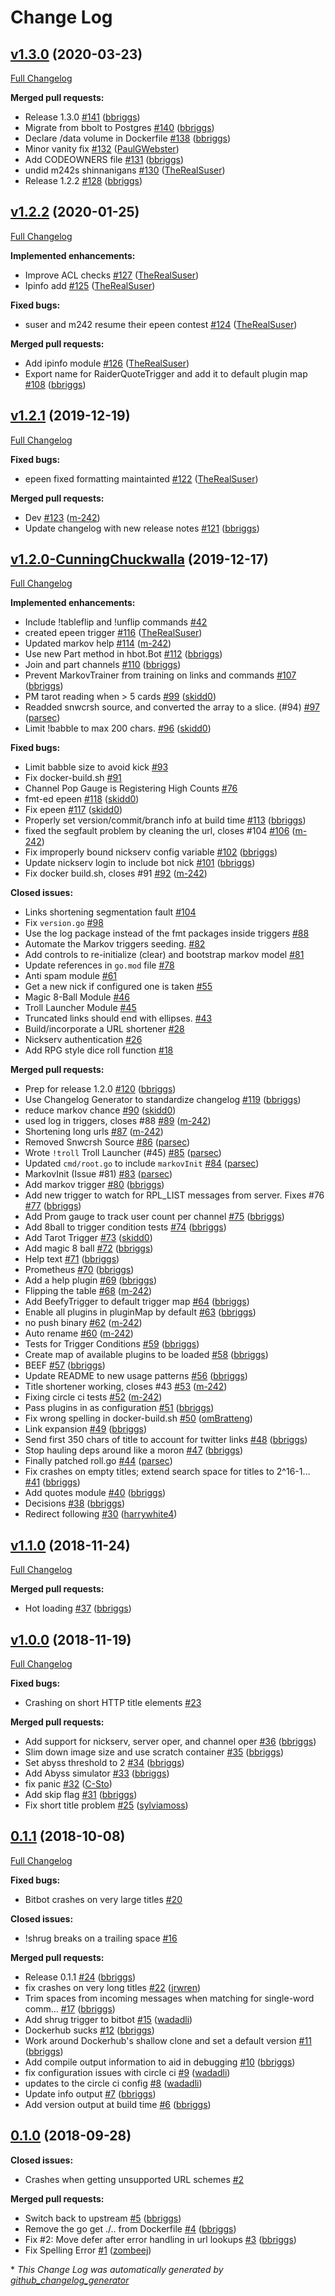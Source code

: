 # Change Log

## [v1.3.0](https://github.com/bbriggs/bitbot/tree/v1.3.0) (2020-03-23)
[Full Changelog](https://github.com/bbriggs/bitbot/compare/v1.2.2...v1.3.0)

**Merged pull requests:**

- Release 1.3.0 [\#141](https://github.com/bbriggs/bitbot/pull/141) ([bbriggs](https://github.com/bbriggs))
- Migrate from bbolt to Postgres [\#140](https://github.com/bbriggs/bitbot/pull/140) ([bbriggs](https://github.com/bbriggs))
- Declare /data volume in Dockerfile [\#138](https://github.com/bbriggs/bitbot/pull/138) ([bbriggs](https://github.com/bbriggs))
- Minor vanity fix [\#132](https://github.com/bbriggs/bitbot/pull/132) ([PaulGWebster](https://github.com/PaulGWebster))
- Add CODEOWNERS file [\#131](https://github.com/bbriggs/bitbot/pull/131) ([bbriggs](https://github.com/bbriggs))
- undid m242s shinnanigans [\#130](https://github.com/bbriggs/bitbot/pull/130) ([TheRealSuser](https://github.com/TheRealSuser))
- Release 1.2.2 [\#128](https://github.com/bbriggs/bitbot/pull/128) ([bbriggs](https://github.com/bbriggs))

## [v1.2.2](https://github.com/bbriggs/bitbot/tree/v1.2.2) (2020-01-25)
[Full Changelog](https://github.com/bbriggs/bitbot/compare/v1.2.1...v1.2.2)

**Implemented enhancements:**

- Improve ACL checks [\#127](https://github.com/bbriggs/bitbot/pull/127) ([TheRealSuser](https://github.com/TheRealSuser))
- Ipinfo add [\#125](https://github.com/bbriggs/bitbot/pull/125) ([TheRealSuser](https://github.com/TheRealSuser))

**Fixed bugs:**

- suser and m242 resume their epeen contest [\#124](https://github.com/bbriggs/bitbot/pull/124) ([TheRealSuser](https://github.com/TheRealSuser))

**Merged pull requests:**

- Add ipinfo module [\#126](https://github.com/bbriggs/bitbot/pull/126) ([TheRealSuser](https://github.com/TheRealSuser))
- Export name for RaiderQuoteTrigger and add it to default plugin map [\#108](https://github.com/bbriggs/bitbot/pull/108) ([bbriggs](https://github.com/bbriggs))

## [v1.2.1](https://github.com/bbriggs/bitbot/tree/v1.2.1) (2019-12-19)
[Full Changelog](https://github.com/bbriggs/bitbot/compare/v1.2.0-CunningChuckwalla...v1.2.1)

**Fixed bugs:**

- epeen fixed formatting maintainted [\#122](https://github.com/bbriggs/bitbot/pull/122) ([TheRealSuser](https://github.com/TheRealSuser))

**Merged pull requests:**

- Dev [\#123](https://github.com/bbriggs/bitbot/pull/123) ([m-242](https://github.com/m-242))
- Update changelog with new release notes [\#121](https://github.com/bbriggs/bitbot/pull/121) ([bbriggs](https://github.com/bbriggs))

## [v1.2.0-CunningChuckwalla](https://github.com/bbriggs/bitbot/tree/v1.2.0-CunningChuckwalla) (2019-12-17)
[Full Changelog](https://github.com/bbriggs/bitbot/compare/v1.1.0...v1.2.0-CunningChuckwalla)

**Implemented enhancements:**

- Include !tableflip and !unflip commands [\#42](https://github.com/bbriggs/bitbot/issues/42)
- created epeen trigger [\#116](https://github.com/bbriggs/bitbot/pull/116) ([TheRealSuser](https://github.com/TheRealSuser))
- Updated markov help [\#114](https://github.com/bbriggs/bitbot/pull/114) ([m-242](https://github.com/m-242))
- Use new Part method in hbot.Bot [\#112](https://github.com/bbriggs/bitbot/pull/112) ([bbriggs](https://github.com/bbriggs))
- Join and part channels [\#110](https://github.com/bbriggs/bitbot/pull/110) ([bbriggs](https://github.com/bbriggs))
- Prevent MarkovTrainer from training on links and commands [\#107](https://github.com/bbriggs/bitbot/pull/107) ([bbriggs](https://github.com/bbriggs))
- PM tarot reading when \> 5 cards [\#99](https://github.com/bbriggs/bitbot/pull/99) ([skidd0](https://github.com/skidd0))
- Readded snwcrsh source, and converted the array to a slice. \(\#94\) [\#97](https://github.com/bbriggs/bitbot/pull/97) ([parsec](https://github.com/parsec))
- Limit !babble to max 200 chars. [\#96](https://github.com/bbriggs/bitbot/pull/96) ([skidd0](https://github.com/skidd0))

**Fixed bugs:**

- Limit babble size to avoid kick [\#93](https://github.com/bbriggs/bitbot/issues/93)
- Fix docker-build.sh [\#91](https://github.com/bbriggs/bitbot/issues/91)
- Channel Pop Gauge is Registering High Counts [\#76](https://github.com/bbriggs/bitbot/issues/76)
- fmt-ed epeen [\#118](https://github.com/bbriggs/bitbot/pull/118) ([skidd0](https://github.com/skidd0))
- Fix epeen [\#117](https://github.com/bbriggs/bitbot/pull/117) ([skidd0](https://github.com/skidd0))
- Properly set version/commit/branch info at build time [\#113](https://github.com/bbriggs/bitbot/pull/113) ([bbriggs](https://github.com/bbriggs))
- fixed the segfault problem by cleaning the url, closes \#104 [\#106](https://github.com/bbriggs/bitbot/pull/106) ([m-242](https://github.com/m-242))
- Fix improperly bound nickserv config variable [\#102](https://github.com/bbriggs/bitbot/pull/102) ([bbriggs](https://github.com/bbriggs))
- Update nickserv login to include bot nick [\#101](https://github.com/bbriggs/bitbot/pull/101) ([bbriggs](https://github.com/bbriggs))
- Fix docker build.sh, closes \#91 [\#92](https://github.com/bbriggs/bitbot/pull/92) ([m-242](https://github.com/m-242))

**Closed issues:**

- Links shortening segmentation fault [\#104](https://github.com/bbriggs/bitbot/issues/104)
- Fix `version.go` [\#98](https://github.com/bbriggs/bitbot/issues/98)
- Use the log package instead of the fmt packages inside triggers [\#88](https://github.com/bbriggs/bitbot/issues/88)
- Automate the Markov triggers seeding. [\#82](https://github.com/bbriggs/bitbot/issues/82)
- Add controls to re-initialize \(clear\) and bootstrap markov model [\#81](https://github.com/bbriggs/bitbot/issues/81)
- Update references in `go.mod` file [\#78](https://github.com/bbriggs/bitbot/issues/78)
- Anti spam module [\#61](https://github.com/bbriggs/bitbot/issues/61)
- Get a new nick if configured one is taken [\#55](https://github.com/bbriggs/bitbot/issues/55)
- Magic 8-Ball Module [\#46](https://github.com/bbriggs/bitbot/issues/46)
- Troll Launcher Module [\#45](https://github.com/bbriggs/bitbot/issues/45)
- Truncated links should end with ellipses. [\#43](https://github.com/bbriggs/bitbot/issues/43)
- Build/incorporate a URL shortener [\#28](https://github.com/bbriggs/bitbot/issues/28)
- Nickserv authentication [\#26](https://github.com/bbriggs/bitbot/issues/26)
- Add RPG style dice roll function [\#18](https://github.com/bbriggs/bitbot/issues/18)

**Merged pull requests:**

- Prep for release 1.2.0 [\#120](https://github.com/bbriggs/bitbot/pull/120) ([bbriggs](https://github.com/bbriggs))
- Use Changelog Generator to standardize changelog [\#119](https://github.com/bbriggs/bitbot/pull/119) ([bbriggs](https://github.com/bbriggs))
- reduce markov chance [\#90](https://github.com/bbriggs/bitbot/pull/90) ([skidd0](https://github.com/skidd0))
- used log in triggers, closes \#88 [\#89](https://github.com/bbriggs/bitbot/pull/89) ([m-242](https://github.com/m-242))
- Shortening long urls [\#87](https://github.com/bbriggs/bitbot/pull/87) ([m-242](https://github.com/m-242))
- Removed Snwcrsh Source [\#86](https://github.com/bbriggs/bitbot/pull/86) ([parsec](https://github.com/parsec))
- Wrote `!troll` Troll Launcher \(\#45\) [\#85](https://github.com/bbriggs/bitbot/pull/85) ([parsec](https://github.com/parsec))
- Updated `cmd/root.go` to include `markovInit` [\#84](https://github.com/bbriggs/bitbot/pull/84) ([parsec](https://github.com/parsec))
- MarkovInit \(Issue \#81\) [\#83](https://github.com/bbriggs/bitbot/pull/83) ([parsec](https://github.com/parsec))
- Add markov trigger [\#80](https://github.com/bbriggs/bitbot/pull/80) ([bbriggs](https://github.com/bbriggs))
- Add new trigger to watch for RPL\_LIST messages from server. Fixes \#76 [\#77](https://github.com/bbriggs/bitbot/pull/77) ([bbriggs](https://github.com/bbriggs))
- Add Prom gauge to track user count per channel [\#75](https://github.com/bbriggs/bitbot/pull/75) ([bbriggs](https://github.com/bbriggs))
- Add 8ball to trigger condition tests [\#74](https://github.com/bbriggs/bitbot/pull/74) ([bbriggs](https://github.com/bbriggs))
- Add Tarot Trigger [\#73](https://github.com/bbriggs/bitbot/pull/73) ([skidd0](https://github.com/skidd0))
- Add magic 8 ball [\#72](https://github.com/bbriggs/bitbot/pull/72) ([bbriggs](https://github.com/bbriggs))
- Help text [\#71](https://github.com/bbriggs/bitbot/pull/71) ([bbriggs](https://github.com/bbriggs))
- Prometheus [\#70](https://github.com/bbriggs/bitbot/pull/70) ([bbriggs](https://github.com/bbriggs))
- Add a help plugin [\#69](https://github.com/bbriggs/bitbot/pull/69) ([bbriggs](https://github.com/bbriggs))
- Flipping the table [\#68](https://github.com/bbriggs/bitbot/pull/68) ([m-242](https://github.com/m-242))
- Add BeefyTrigger to default trigger map [\#64](https://github.com/bbriggs/bitbot/pull/64) ([bbriggs](https://github.com/bbriggs))
- Enable all plugins in pluginMap by default [\#63](https://github.com/bbriggs/bitbot/pull/63) ([bbriggs](https://github.com/bbriggs))
- no push binary [\#62](https://github.com/bbriggs/bitbot/pull/62) ([m-242](https://github.com/m-242))
- Auto rename [\#60](https://github.com/bbriggs/bitbot/pull/60) ([m-242](https://github.com/m-242))
- Tests for Trigger Conditions [\#59](https://github.com/bbriggs/bitbot/pull/59) ([bbriggs](https://github.com/bbriggs))
- Create map of available plugins to be loaded [\#58](https://github.com/bbriggs/bitbot/pull/58) ([bbriggs](https://github.com/bbriggs))
- BEEF [\#57](https://github.com/bbriggs/bitbot/pull/57) ([bbriggs](https://github.com/bbriggs))
- Update README to new usage patterns [\#56](https://github.com/bbriggs/bitbot/pull/56) ([bbriggs](https://github.com/bbriggs))
- Title shortener working, closes \#43 [\#53](https://github.com/bbriggs/bitbot/pull/53) ([m-242](https://github.com/m-242))
- Fixing circle ci tests [\#52](https://github.com/bbriggs/bitbot/pull/52) ([m-242](https://github.com/m-242))
- Pass plugins in as configuration [\#51](https://github.com/bbriggs/bitbot/pull/51) ([bbriggs](https://github.com/bbriggs))
- Fix wrong spelling in docker-build.sh [\#50](https://github.com/bbriggs/bitbot/pull/50) ([omBratteng](https://github.com/omBratteng))
- Link expansion [\#49](https://github.com/bbriggs/bitbot/pull/49) ([bbriggs](https://github.com/bbriggs))
- Send first 350 chars of title to account for twitter links [\#48](https://github.com/bbriggs/bitbot/pull/48) ([bbriggs](https://github.com/bbriggs))
- Stop hauling deps around like a moron [\#47](https://github.com/bbriggs/bitbot/pull/47) ([bbriggs](https://github.com/bbriggs))
- Finally patched roll.go [\#44](https://github.com/bbriggs/bitbot/pull/44) ([parsec](https://github.com/parsec))
- Fix crashes on empty titles; extend search space for titles to 2^16-1… [\#41](https://github.com/bbriggs/bitbot/pull/41) ([bbriggs](https://github.com/bbriggs))
- Add quotes module [\#40](https://github.com/bbriggs/bitbot/pull/40) ([bbriggs](https://github.com/bbriggs))
- Decisions [\#38](https://github.com/bbriggs/bitbot/pull/38) ([bbriggs](https://github.com/bbriggs))
- Redirect following [\#30](https://github.com/bbriggs/bitbot/pull/30) ([harrywhite4](https://github.com/harrywhite4))

## [v1.1.0](https://github.com/bbriggs/bitbot/tree/v1.1.0) (2018-11-24)
[Full Changelog](https://github.com/bbriggs/bitbot/compare/v1.0.0...v1.1.0)

**Merged pull requests:**

- Hot loading [\#37](https://github.com/bbriggs/bitbot/pull/37) ([bbriggs](https://github.com/bbriggs))

## [v1.0.0](https://github.com/bbriggs/bitbot/tree/v1.0.0) (2018-11-19)
[Full Changelog](https://github.com/bbriggs/bitbot/compare/0.1.1...v1.0.0)

**Fixed bugs:**

- Crashing on short HTTP title elements [\#23](https://github.com/bbriggs/bitbot/issues/23)

**Merged pull requests:**

- Add support for nickserv, server oper, and channel oper [\#36](https://github.com/bbriggs/bitbot/pull/36) ([bbriggs](https://github.com/bbriggs))
- Slim down image size and use scratch container [\#35](https://github.com/bbriggs/bitbot/pull/35) ([bbriggs](https://github.com/bbriggs))
- Set abyss threshold to 2 [\#34](https://github.com/bbriggs/bitbot/pull/34) ([bbriggs](https://github.com/bbriggs))
- Add Abyss simulator [\#33](https://github.com/bbriggs/bitbot/pull/33) ([bbriggs](https://github.com/bbriggs))
- fix panic [\#32](https://github.com/bbriggs/bitbot/pull/32) ([C-Sto](https://github.com/C-Sto))
- Add skip flag [\#31](https://github.com/bbriggs/bitbot/pull/31) ([bbriggs](https://github.com/bbriggs))
- Fix short title problem [\#25](https://github.com/bbriggs/bitbot/pull/25) ([sylviamoss](https://github.com/sylviamoss))

## [0.1.1](https://github.com/bbriggs/bitbot/tree/0.1.1) (2018-10-08)
[Full Changelog](https://github.com/bbriggs/bitbot/compare/0.1.0...0.1.1)

**Fixed bugs:**

- Bitbot crashes on very large titles [\#20](https://github.com/bbriggs/bitbot/issues/20)

**Closed issues:**

- !shrug breaks on a trailing space [\#16](https://github.com/bbriggs/bitbot/issues/16)

**Merged pull requests:**

- Release 0.1.1 [\#24](https://github.com/bbriggs/bitbot/pull/24) ([bbriggs](https://github.com/bbriggs))
- fix crashes on very long titles [\#22](https://github.com/bbriggs/bitbot/pull/22) ([jrwren](https://github.com/jrwren))
- Trim spaces from incoming messages when matching for single-word comm… [\#17](https://github.com/bbriggs/bitbot/pull/17) ([bbriggs](https://github.com/bbriggs))
- Add shrug trigger to bitbot [\#15](https://github.com/bbriggs/bitbot/pull/15) ([wadadli](https://github.com/wadadli))
- Dockerhub sucks [\#12](https://github.com/bbriggs/bitbot/pull/12) ([bbriggs](https://github.com/bbriggs))
- Work around Dockerhub's shallow clone and set a default version [\#11](https://github.com/bbriggs/bitbot/pull/11) ([bbriggs](https://github.com/bbriggs))
- Add compile output information to aid in debugging [\#10](https://github.com/bbriggs/bitbot/pull/10) ([bbriggs](https://github.com/bbriggs))
- fix configuration issues with circle ci [\#9](https://github.com/bbriggs/bitbot/pull/9) ([wadadli](https://github.com/wadadli))
- updates to the circle ci config [\#8](https://github.com/bbriggs/bitbot/pull/8) ([wadadli](https://github.com/wadadli))
- Update info output [\#7](https://github.com/bbriggs/bitbot/pull/7) ([bbriggs](https://github.com/bbriggs))
- Add version output at build time  [\#6](https://github.com/bbriggs/bitbot/pull/6) ([bbriggs](https://github.com/bbriggs))

## [0.1.0](https://github.com/bbriggs/bitbot/tree/0.1.0) (2018-09-28)
**Closed issues:**

- Crashes when getting unsupported URL schemes [\#2](https://github.com/bbriggs/bitbot/issues/2)

**Merged pull requests:**

- Switch back to upstream [\#5](https://github.com/bbriggs/bitbot/pull/5) ([bbriggs](https://github.com/bbriggs))
- Remove the go get ./.. from Dockerfile  [\#4](https://github.com/bbriggs/bitbot/pull/4) ([bbriggs](https://github.com/bbriggs))
- Fix \#2: Move defer after error handling in url lookups [\#3](https://github.com/bbriggs/bitbot/pull/3) ([bbriggs](https://github.com/bbriggs))
- Fix Spelling Error [\#1](https://github.com/bbriggs/bitbot/pull/1) ([zombeej](https://github.com/zombeej))



\* *This Change Log was automatically generated by [github_changelog_generator](https://github.com/skywinder/Github-Changelog-Generator)*
